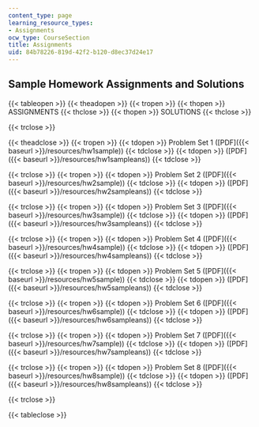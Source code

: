 ```yaml
---
content_type: page
learning_resource_types:
- Assignments
ocw_type: CourseSection
title: Assignments
uid: 84b78226-819d-42f2-b120-d8ec37d24e17
---
```


Sample Homework Assignments and Solutions
-----------------------------------------

{{< tableopen >}}
{{< theadopen >}}
{{< tropen >}}
{{< thopen >}}
ASSIGNMENTS
{{< thclose >}}
{{< thopen >}}
SOLUTIONS
{{< thclose >}}

{{< trclose >}}

{{< theadclose >}}
{{< tropen >}}
{{< tdopen >}}
Problem Set 1 ([PDF]({{< baseurl >}}/resources/hw1sample))
{{< tdclose >}}
{{< tdopen >}}
([PDF]({{< baseurl >}}/resources/hw1sampleans))
{{< tdclose >}}

{{< trclose >}}
{{< tropen >}}
{{< tdopen >}}
Problem Set 2 ([PDF]({{< baseurl >}}/resources/hw2sample))
{{< tdclose >}}
{{< tdopen >}}
([PDF]({{< baseurl >}}/resources/hw2sampleans))
{{< tdclose >}}

{{< trclose >}}
{{< tropen >}}
{{< tdopen >}}
Problem Set 3 ([PDF]({{< baseurl >}}/resources/hw3sample))
{{< tdclose >}}
{{< tdopen >}}
([PDF]({{< baseurl >}}/resources/hw3sampleans))
{{< tdclose >}}

{{< trclose >}}
{{< tropen >}}
{{< tdopen >}}
Problem Set 4 ([PDF]({{< baseurl >}}/resources/hw4sample))
{{< tdclose >}}
{{< tdopen >}}
([PDF]({{< baseurl >}}/resources/hw4sampleans))
{{< tdclose >}}

{{< trclose >}}
{{< tropen >}}
{{< tdopen >}}
Problem Set 5 ([PDF]({{< baseurl >}}/resources/hw5sample))
{{< tdclose >}}
{{< tdopen >}}
([PDF]({{< baseurl >}}/resources/hw5sampleans))
{{< tdclose >}}

{{< trclose >}}
{{< tropen >}}
{{< tdopen >}}
Problem Set 6 ([PDF]({{< baseurl >}}/resources/hw6sample))
{{< tdclose >}}
{{< tdopen >}}
([PDF]({{< baseurl >}}/resources/hw6sampleans))
{{< tdclose >}}

{{< trclose >}}
{{< tropen >}}
{{< tdopen >}}
Problem Set 7 ([PDF]({{< baseurl >}}/resources/hw7sample))
{{< tdclose >}}
{{< tdopen >}}
([PDF]({{< baseurl >}}/resources/hw7sampleans))
{{< tdclose >}}

{{< trclose >}}
{{< tropen >}}
{{< tdopen >}}
Problem Set 8 ([PDF]({{< baseurl >}}/resources/hw8sample))
{{< tdclose >}}
{{< tdopen >}}
([PDF]({{< baseurl >}}/resources/hw8sampleans))
{{< tdclose >}}

{{< trclose >}}

{{< tableclose >}}